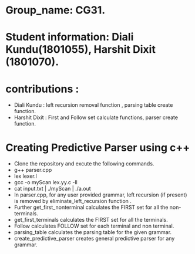# Group_name: CG31.
# Student information: Diali Kundu(1801055), Harshit Dixit (1801070).
# contributions : 
* Diali Kundu : left recursion removal function , parsing table create function.
* Harshit Dixit : First and Follow set calculate functions, parser create function.
# Creating Predictive Parser using c++
* Clone the repository and excute the following commands.
* g++ parser.cpp
* lex lexer.l
* gcc -o myScan lex.yy.c -ll
* cat input.txt | ./myScan | ./a.out
* In parser.cpp, for any user provided grammar, left recursion (if present) is removed by   eliminate_left_recursion function .
* Further get_first_nonterminal calculates the FIRST set for all the non-terminals.
* get_first_terminals calculates the FIRST set for all the terminals.
* Follow calculates FOLLOW set for each terminal and non terminal.
* parsing_table calculates the parsing table for the given grammar.
* create_predictive_parser creates general predictive parser for any grammar.
